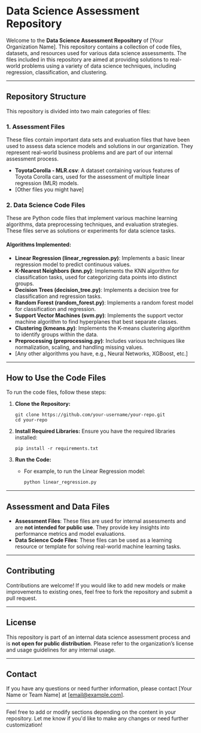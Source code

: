 # Data Science Assessment Repository

Welcome to the **Data Science Assessment Repository** of \[Your Organization Name]. This repository contains a collection of code files, datasets, and resources used for various data science assessments. The files included in this repository are aimed at providing solutions to real-world problems using a variety of data science techniques, including regression, classification, and clustering.

---

## **Repository Structure**

This repository is divided into two main categories of files:

### 1. **Assessment Files**

These files contain important data sets and evaluation files that have been used to assess data science models and solutions in our organization. They represent real-world business problems and are part of our internal assessment process.

* **ToyotaCorolla - MLR.csv**: A dataset containing various features of Toyota Corolla cars, used for the assessment of multiple linear regression (MLR) models.
* \[Other files you might have]

### 2. **Data Science Code Files**

These are Python code files that implement various machine learning algorithms, data preprocessing techniques, and evaluation strategies. These files serve as solutions or experiments for data science tasks.

#### **Algorithms Implemented:**

* **Linear Regression (linear\_regression.py)**: Implements a basic linear regression model to predict continuous values.
* **K-Nearest Neighbors (knn.py)**: Implements the KNN algorithm for classification tasks, used for categorizing data points into distinct groups.
* **Decision Trees (decision\_tree.py)**: Implements a decision tree for classification and regression tasks.
* **Random Forest (random\_forest.py)**: Implements a random forest model for classification and regression.
* **Support Vector Machines (svm.py)**: Implements the support vector machine algorithm to find hyperplanes that best separate classes.
* **Clustering (kmeans.py)**: Implements the K-means clustering algorithm to identify groups within the data.
* **Preprocessing (preprocessing.py)**: Includes various techniques like normalization, scaling, and handling missing values.
* \[Any other algorithms you have, e.g., Neural Networks, XGBoost, etc.]

---

## **How to Use the Code Files**

To run the code files, follow these steps:

1. **Clone the Repository:**

   ```
   git clone https://github.com/your-username/your-repo.git
   cd your-repo
   ```

2. **Install Required Libraries:**
   Ensure you have the required libraries installed:

   ```
   pip install -r requirements.txt
   ```

3. **Run the Code:**

   * For example, to run the Linear Regression model:

     ```python
     python linear_regression.py
     ```

---

## **Assessment and Data Files**

* **Assessment Files**: These files are used for internal assessments and are **not intended for public use**. They provide key insights into performance metrics and model evaluations.
* **Data Science Code Files**: These files can be used as a learning resource or template for solving real-world machine learning tasks.

---

## **Contributing**

Contributions are welcome! If you would like to add new models or make improvements to existing ones, feel free to fork the repository and submit a pull request.

---

## **License**

This repository is part of an internal data science assessment process and is **not open for public distribution**. Please refer to the organization’s license and usage guidelines for any internal usage.

---

## **Contact**

If you have any questions or need further information, please contact \[Your Name or Team Name] at \[[email@example.com](mailto:email@example.com)].

---

Feel free to add or modify sections depending on the content in your repository. Let me know if you'd like to make any changes or need further customization!
